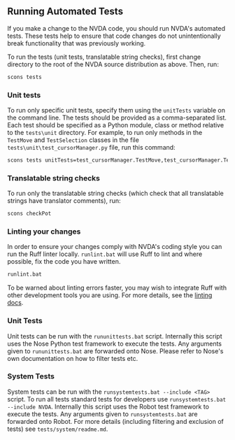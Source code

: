 ## Running Automated Tests
If you make a change to the NVDA code, you should run NVDA's automated tests.
These tests help to ensure that code changes do not unintentionally break functionality that was previously working.

To run the tests (unit tests, translatable string checks), first change directory to the root of the NVDA source distribution as above.
Then, run:

```cmd
scons tests
```

### Unit tests
To run only specific unit tests, specify them using the `unitTests` variable on the command line.
The tests should be provided as a comma-separated list.
Each test should be specified as a Python module, class or method relative to the `tests\unit` directory.
For example, to run only methods in the `TestMove` and `TestSelection` classes in the file `tests\unit\test_cursorManager.py` file, run this command:

```cmd
scons tests unitTests=test_cursorManager.TestMove,test_cursorManager.TestSelection
```

### Translatable string checks
To run only the translatable string checks (which check that all translatable strings have translator comments), run:

```cmd
scons checkPot
```

### Linting your changes

In order to ensure your changes comply with NVDA's coding style you can run the Ruff linter locally.
`runlint.bat` will use Ruff to lint and where possible, fix the code you have written.

```cmd
runlint.bat
```

To be warned about linting errors faster, you may wish to integrate Ruff with other development tools you are using.
For more details, see the [linting docs](../dev/lint.md).

### Unit Tests
Unit tests can be run with the `rununittests.bat` script.
Internally this script uses the Nose Python test framework to execute the tests.
Any arguments given to `rununittests.bat` are forwarded onto Nose.
Please refer to Nose's own documentation on how to filter tests etc.

### System Tests
System tests can be run with the `runsystemtests.bat --include <TAG>` script.
To run all tests standard tests for developers use `runsystemtests.bat --include NVDA`.
Internally this script uses the Robot test framework to execute the tests.
Any arguments given to `runsystemtests.bat` are forwarded onto Robot.
For more details (including filtering and exclusion of tests) see `tests/system/readme.md`.
